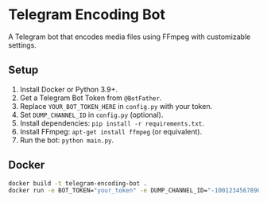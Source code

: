 # Telegram Encoding Bot

A Telegram bot that encodes media files using FFmpeg with customizable settings.

## Setup
1. Install Docker or Python 3.9+.
2. Get a Telegram Bot Token from `@BotFather`.
3. Replace `YOUR_BOT_TOKEN_HERE` in `config.py` with your token.
4. Set `DUMP_CHANNEL_ID` in `config.py` (optional).
5. Install dependencies: `pip install -r requirements.txt`.
6. Install FFmpeg: `apt-get install ffmpeg` (or equivalent).
7. Run the bot: `python main.py`.

## Docker
```bash
docker build -t telegram-encoding-bot .
docker run -e BOT_TOKEN="your_token" -e DUMP_CHANNEL_ID="-1001234567890" telegram-encoding-bot
